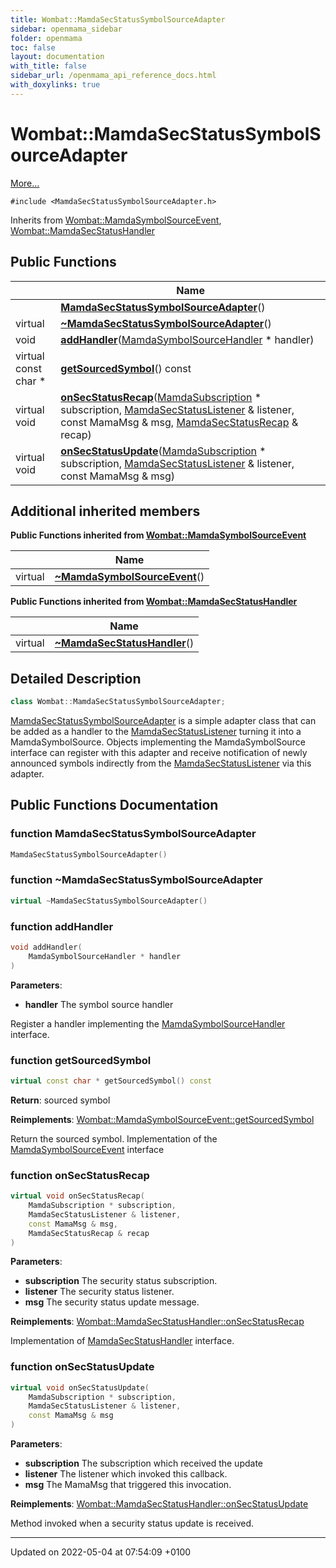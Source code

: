 ```yaml
---
title: Wombat::MamdaSecStatusSymbolSourceAdapter
sidebar: openmama_sidebar
folder: openmama
toc: false
layout: documentation
with_title: false
sidebar_url: /openmama_api_reference_docs.html
with_doxylinks: true
---
```


# Wombat::MamdaSecStatusSymbolSourceAdapter



 [More...](#detailed-description)


`#include <MamdaSecStatusSymbolSourceAdapter.h>`

Inherits from [Wombat::MamdaSymbolSourceEvent](classWombat_1_1MamdaSymbolSourceEvent.html), [Wombat::MamdaSecStatusHandler](classWombat_1_1MamdaSecStatusHandler.html)

## Public Functions

|                | Name           |
| -------------- | -------------- |
| | **[MamdaSecStatusSymbolSourceAdapter](classWombat_1_1MamdaSecStatusSymbolSourceAdapter.html#function-mamdasecstatussymbolsourceadapter)**() |
| virtual | **[~MamdaSecStatusSymbolSourceAdapter](classWombat_1_1MamdaSecStatusSymbolSourceAdapter.html#function-~mamdasecstatussymbolsourceadapter)**() |
| void | **[addHandler](classWombat_1_1MamdaSecStatusSymbolSourceAdapter.html#function-addhandler)**([MamdaSymbolSourceHandler](classWombat_1_1MamdaSymbolSourceHandler.html) * handler) |
| virtual const char * | **[getSourcedSymbol](classWombat_1_1MamdaSecStatusSymbolSourceAdapter.html#function-getsourcedsymbol)**() const |
| virtual void | **[onSecStatusRecap](classWombat_1_1MamdaSecStatusSymbolSourceAdapter.html#function-onsecstatusrecap)**([MamdaSubscription](classWombat_1_1MamdaSubscription.html) * subscription, [MamdaSecStatusListener](classWombat_1_1MamdaSecStatusListener.html) & listener, const MamaMsg & msg, [MamdaSecStatusRecap](classWombat_1_1MamdaSecStatusRecap.html) & recap) |
| virtual void | **[onSecStatusUpdate](classWombat_1_1MamdaSecStatusSymbolSourceAdapter.html#function-onsecstatusupdate)**([MamdaSubscription](classWombat_1_1MamdaSubscription.html) * subscription, [MamdaSecStatusListener](classWombat_1_1MamdaSecStatusListener.html) & listener, const MamaMsg & msg) |

## Additional inherited members

**Public Functions inherited from [Wombat::MamdaSymbolSourceEvent](classWombat_1_1MamdaSymbolSourceEvent.html)**

|                | Name           |
| -------------- | -------------- |
| virtual | **[~MamdaSymbolSourceEvent](classWombat_1_1MamdaSymbolSourceEvent.html#function-~mamdasymbolsourceevent)**() |

**Public Functions inherited from [Wombat::MamdaSecStatusHandler](classWombat_1_1MamdaSecStatusHandler.html)**

|                | Name           |
| -------------- | -------------- |
| virtual | **[~MamdaSecStatusHandler](classWombat_1_1MamdaSecStatusHandler.html#function-~mamdasecstatushandler)**() |


## Detailed Description

```cpp
class Wombat::MamdaSecStatusSymbolSourceAdapter;
```


[MamdaSecStatusSymbolSourceAdapter](classWombat_1_1MamdaSecStatusSymbolSourceAdapter.html) is a simple adapter class that can be added as a handler to the [MamdaSecStatusListener](classWombat_1_1MamdaSecStatusListener.html) turning it into a MamdaSymbolSource. Objects implementing the MamdaSymbolSource interface can register with this adapter and receive notification of newly announced symbols indirectly from the [MamdaSecStatusListener](classWombat_1_1MamdaSecStatusListener.html) via this adapter. 

## Public Functions Documentation

### function MamdaSecStatusSymbolSourceAdapter

```cpp
MamdaSecStatusSymbolSourceAdapter()
```


### function ~MamdaSecStatusSymbolSourceAdapter

```cpp
virtual ~MamdaSecStatusSymbolSourceAdapter()
```


### function addHandler

```cpp
void addHandler(
    MamdaSymbolSourceHandler * handler
)
```


**Parameters**: 

  * **handler** The symbol source handler 


Register a handler implementing the [MamdaSymbolSourceHandler](classWombat_1_1MamdaSymbolSourceHandler.html) interface.


### function getSourcedSymbol

```cpp
virtual const char * getSourcedSymbol() const
```


**Return**: sourced symbol 

**Reimplements**: [Wombat::MamdaSymbolSourceEvent::getSourcedSymbol](classWombat_1_1MamdaSymbolSourceEvent.html#function-getsourcedsymbol)


Return the sourced symbol. Implementation of the [MamdaSymbolSourceEvent](classWombat_1_1MamdaSymbolSourceEvent.html) interface


### function onSecStatusRecap

```cpp
virtual void onSecStatusRecap(
    MamdaSubscription * subscription,
    MamdaSecStatusListener & listener,
    const MamaMsg & msg,
    MamdaSecStatusRecap & recap
)
```


**Parameters**: 

  * **subscription** The security status subscription. 
  * **listener** The security status listener. 
  * **msg** The security status update message. 


**Reimplements**: [Wombat::MamdaSecStatusHandler::onSecStatusRecap](classWombat_1_1MamdaSecStatusHandler.html#function-onsecstatusrecap)


Implementation of [MamdaSecStatusHandler](classWombat_1_1MamdaSecStatusHandler.html) interface.


### function onSecStatusUpdate

```cpp
virtual void onSecStatusUpdate(
    MamdaSubscription * subscription,
    MamdaSecStatusListener & listener,
    const MamaMsg & msg
)
```


**Parameters**: 

  * **subscription** The subscription which received the update 
  * **listener** The listener which invoked this callback. 
  * **msg** The MamaMsg that triggered this invocation. 


**Reimplements**: [Wombat::MamdaSecStatusHandler::onSecStatusUpdate](classWombat_1_1MamdaSecStatusHandler.html#function-onsecstatusupdate)


Method invoked when a security status update is received.


-------------------------------

Updated on 2022-05-04 at 07:54:09 +0100
